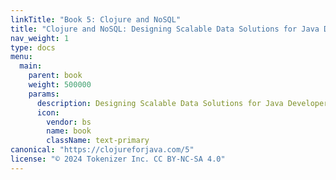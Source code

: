 ```yaml
---
linkTitle: "Book 5: Clojure and NoSQL"
title: "Clojure and NoSQL: Designing Scalable Data Solutions for Java Developers"
nav_weight: 1
type: docs
menu:
  main:
    parent: book
    weight: 500000
    params:
      description: Designing Scalable Data Solutions for Java Developers
      icon:
        vendor: bs
        name: book
        className: text-primary
canonical: "https://clojureforjava.com/5"
license: "© 2024 Tokenizer Inc. CC BY-NC-SA 4.0"
---
```

